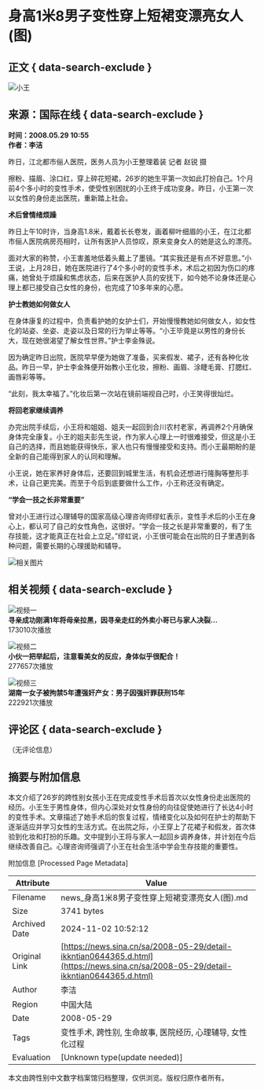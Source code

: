 # 身高1米8男子变性穿上短裙变漂亮女人(图)

## 正文 { data-search-exclude }


![小王](https://n.sinaimg.cn/sinakd10200/360/w180h180/20221208/b0a9-96bff058837bb3a4d8d2d4bca94a4cdb.jpg)

## 来源：国际在线   { data-search-exclude }
**时间：2008.05.29 10:55**  
**作者：李洁**  

昨日，江北都市俪人医院，医务人员为小王整理着装 记者 赵锐 摄  

擦粉、描眉、涂口红，穿上碎花短裙，26岁的她生平第一次如此打扮自己。1个月前4个多小时的变性手术，使受性别困扰的小王终于成功变身。昨日，小王第一次以女性的身份走出医院，重新踏上社会。

**术后曾情绪烦躁**  

昨日上午10时许，当身高1.8米，戴着长长卷发，画着柳叶细眉的小王，在江北都市俪人医院病房亮相时，让所有医护人员惊叹，原来变身女人的她是这么的漂亮。

面对大家的称赞，小王害羞地低着头戴上了墨镜。“其实我还是有点不好意思。”小王说，上月28日，她在医院进行了4个多小时的变性手术，术后之初因为伤口的疼痛，她曾处于烦躁和焦虑状态，后来在医护人员的安抚下，如今她不论身体还是心理上都已接受自己女性的身份，也完成了10多年来的心愿。

**护士教她如何做女人**  

在身体康复的过程中，负责看护她的女护士们，开始慢慢教她如何做女人，如女性化的站姿、坐姿、走姿以及日常的行为举止等等。“小王毕竟是以男性的身份长大，现在她很渴望了解女性世界。”护士李金殊说。

因为确定昨日出院，医院早早便为她做了准备，买来假发、裙子，还有各种化妆品。昨日一早，护士李金殊便开始教小王化妆，擦粉、画眉、涂睫毛膏、打腮红、画唇彩等等。

“此刻，我太幸福了。”化妆后第一次站在镜前端视自己时，小王笑得很灿烂。

**将回老家继续调养**  

办完出院手续后，小王将和姐姐、姐夫一起回到合川农村老家，再调养2个月确保身体完全康复。小王的姐夫彭先生说，作为家人心理上一时很难接受，但这是小王自己的选择，而且她能获得快乐，家人也只有慢慢接受和支持。而小王最期盼的是全新的自己能得到家人的认同和理解。

小王说，她在家养好身体后，还要回到城里生活，有机会还想进行隆胸等整形手术，让自己更完美。而至于今后到底要做什么工作，小王称还没有确定。

**“学会一技之长非常重要”**  

曾对小王进行过心理辅导的国家高级心理咨询师缪虹表示，变性手术后的小王在身心上，都认可了自己的女性角色，这很好。“学会一技之长是非常重要的，有了生存技能，这才能真正在社会上立足。”缪虹说，小王很可能会在出院的日子里遇到各种问题，需要长期的心理援助和辅导。

![相关图片](https://n.sinaimg.cn/default/2fb77759/20151125/320X320.png)

## 相关视频   { data-search-exclude }

![视频一](https://n.sinaimg.cn/sinakd20241102ac/320/w480h640/20241102/2990-a59bf183b20520460999594050f382ca.jpg)  
**寻亲成功刚满1年将母亲拉黑，因寻亲走红的外卖小哥已与家人决裂…**  
173010次播放  

![视频二](https://n.sinaimg.cn/sinakd20241102ac/533/w480h853/20241102/e0ce-03ede80daedb5854d71c6c0ceceb43e2.jpg)  
**小伙一把举起后，注意看美女的反应，身体似乎很配合！**  
277657次播放  

![视频三](https://n.sinaimg.cn/sinakd20241102ac/200/w640h360/20241102/facd-fbe61c82f6d5983ae7ad4a0c1563b81a.jpg)  
**湖南一女子被拘禁5年遭强奸产女：男子因强奸罪获刑15年**  
222921次播放  

## 评论区 { data-search-exclude }
（无评论信息）  


## 摘要与附加信息

<!-- tcd_abstract -->
本文介绍了26岁的跨性别女孩小王在完成变性手术后首次以女性身份走出医院的经历。小王生于男性身体，但内心深处对女性身份的向往促使她进行了长达4小时的变性手术。文章描述了她手术后的恢复过程，情绪变化以及如何在护士的帮助下逐渐适应并学习女性的生活方式。在出院之际，小王穿上了花裙子和假发，首次体验到化妆和打扮的乐趣。文中提到小王将与家人一起回乡调养身体，并计划在今后继续改善自己。心理咨询师强调了小王在社会生活中学会生存技能的重要性。
<!-- tcd_abstract_end -->

附加信息 [Processed Page Metadata]

| Attribute       | Value                                  |
|-----------------|----------------------------------------|
| Filename        | news_身高1米8男子变性穿上短裙变漂亮女人(图).md                             |
| Size            | 3741 bytes                           |
| Archived Date   | 2024-11-02 10:52:12                             |
| Original Link   | [https://news.sina.cn/sa/2008-05-29/detail-ikkntian0644365.d.html](https://news.sina.cn/sa/2008-05-29/detail-ikkntian0644365.d.html)                       |
| Author          | 李洁                               |
| Region          | 中国大陆                               |
| Date            | 2008-05-29                                 |
| Tags            | 变性手术, 跨性别, 生命故事, 医院经历, 心理辅导, 女性化过程                                 |
| Evaluation            | [Unknown type(update needed)]                                 |
<!-- tcd_table_end -->

本文由跨性别中文数字档案馆归档整理，仅供浏览。版权归原作者所有。
